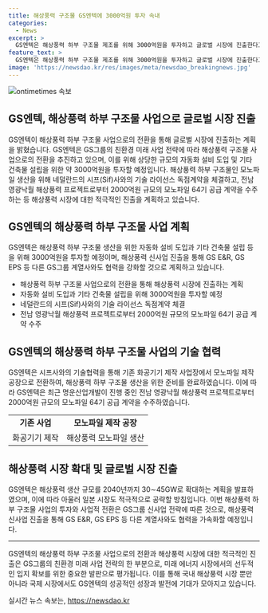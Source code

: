 ```yaml
---
title: 해상풍력 구조물 GS엔텍에 3000억원 투자 속내
categories:
  - News
excerpt: >
  GS엔텍은 해상풍력 하부 구조물 제조를 위해 3000억원을 투자하고 글로벌 시장에 진출한다고 발표했다. 친환경 미래 사업 전략을 통해 해상풍력 구조물 사업에 집중하며, 네덜란드의 시프사와 기술 라이선스 독점계약을 체결하여 생산을 시작했다. 이를 통해 해상풍력 시장에서의 활발한 활동을 펼치고, 일본 시장까지 공략할 계획이다. GS그룹은 친환경 신사업으로의 전환을 강조하며, 기타 계열사와의 협력을 모색하고 있다.
feature_text: >
  GS엔텍은 해상풍력 하부 구조물 제조를 위해 3000억원을 투자하고 글로벌 시장에 진출한다고 발표했다. 친환경 미래 사업 전략을 통해 해상풍력 구조물 사업에 집중하며, 네덜란드의 시프사와 기술 라이선스 독점계약을 체결하여 생산을 시작했다. 이를 통해 해상풍력 시장에서의 활발한 활동을 펼치고, 일본 시장까지 공략할 계획이다. GS그룹은 친환경 신사업으로의 전환을 강조하며, 기타 계열사와의 협력을 모색하고 있다.
image: 'https://newsdao.kr/res/images/meta/newsdao_breakingnews.jpg'
---
```


<p><img src="https://newsdao.kr/res/images/meta/newsdao_breakingnews.jpg" alt="ontimetimes 속보" /></p>

<h2>GS엔텍, 해상풍력 하부 구조물 사업으로 글로벌 시장 진출</h2>

<p>GS엔텍이 해상풍력 하부 구조물 사업으로의 전환을 통해 글로벌 시장에 진출하는 계획을 밝혔습니다. GS엔텍은 GS그룹의 친환경 미래 사업 전략에 따라 해상풍력 구조물 사업으로의 전환을 추진하고 있으며, 이를 위해 상당한 규모의 자동화 설비 도입 및 기타 건축물 설립을 위한 약 3000억원을 투자할 예정입니다. 해상풍력 하부 구조물인 모노파일 생산을 위해 네덜란드의 시프(Sif)사와의 기술 라이선스 독점계약을 체결하고, 전남 영광낙월 해상풍력 프로젝트로부터 2000억원 규모의 모노파일 64기 공급 계약을 수주하는 등 해상풍력 시장에 대한 적극적인 진출을 계획하고 있습니다.</p>

<h2 data-ke-size="size26">GS엔텍의 해상풍력 하부 구조물 사업 계획</h2>

<p data-ke-size="size16">GS엔텍은 해상풍력 하부 구조물 생산을 위한 자동화 설비 도입과 기타 건축물 설립 등을 위해 3000억원을 투자할 예정이며, 해상풍력 신사업 진출을 통해 GS E&R, GS EPS 등 다른 GS그룹 계열사와도 협력을 강화할 것으로 계획하고 있습니다.</p>

<ul>
  <li>해상풍력 하부 구조물 사업으로의 전환을 통해 해상풍력 시장에 진출하는 계획</li>
  <li>자동화 설비 도입과 기타 건축물 설립을 위해 3000억원을 투자할 예정</li>
  <li>네덜란드의 시프(Sif)사와의 기술 라이선스 독점계약 체결</li>
  <li>전남 영광낙월 해상풍력 프로젝트로부터 2000억원 규모의 모노파일 64기 공급 계약 수주</li>
</ul>

<h2 data-ke-size="size26">GS엔텍의 해상풍력 하부 구조물 사업의 기술 협력</h2>

<p data-ke-size="size16">GS엔텍은 시프사와의 기술협력을 통해 기존 화공기기 제작 사업장에서 모노파일 제작 공장으로 전환하여, 해상풍력 하부 구조물 생산을 위한 준비를 완료하였습니다. 이에 따라 GS엔텍은 최근 명운산업개발이 진행 중인 전남 영광낙월 해상풍력 프로젝트로부터 2000억원 규모의 모노파일 64기 공급 계약을 수주하였습니다.</p>

<table>
  <tr>
    <td style="text-align: center; height: 17px;"><b>기존 사업</b></td>
    <td style="text-align: center; height: 17px;"><b>모노파일 제작 공장</b></td>
  </tr>
  <tr>
    <td style="text-align: center; height: 17px;">화공기기 제작</td>
    <td style="text-align: center; height: 17px;">해상풍력 모노파일 생산</td>
  </tr>
</table>

<h2 data-ke-size="size26">해상풍력 시장 확대 및 글로벌 시장 진출</h2>

<p data-ke-size="size16">GS엔텍은 해상풍력 생산 규모를 2040년까지 30∼45GW로 확대하는 계획을 발표하였으며, 이에 따라 아울러 일본 시장도 적극적으로 공략할 방침입니다. 이번 해상풍력 하부 구조물 사업의 투자와 사업적 전환은 GS그룹 신사업 전략에 따른 것으로, 해상풍력 신사업 진출을 통해 GS E&R, GS EPS 등 다른 계열사와도 협력을 가속화할 예정입니다.</p>

<hr>

<p>GS엔텍의 해상풍력 하부 구조물 사업으로의 전환과 해상풍력 시장에 대한 적극적인 진출은 GS그룹의 친환경 미래 사업 전략의 한 부분으로, 미래 에너지 시장에서의 선두적인 입지 확보를 위한 중요한 발판으로 평가됩니다. 이를 통해 국내 해상풍력 시장 뿐만 아니라 국제 시장에서도 GS엔텍의 성공적인 성장과 발전에 기대가 모아지고 있습니다.</p>
실시간 뉴스 속보는, <a href="https://newsdao.kr" rel="dofollow">https://newsdao.kr</a>



